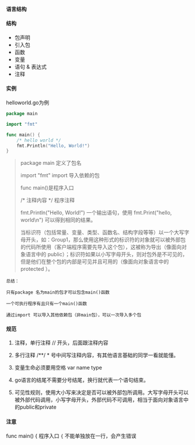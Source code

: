 #### 语言结构

#### 结构

- 包声明
- 引入包
- 函数
- 变量
- 语句 & 表达式
- 注释

#### 实例

helloworld.go为例

````go
package main

import "fmt"

func main() {
    /* hello world */
    fmt.Println("Hello, World!")
}
````

> package main 定义了包名
>
> import "fmt"   import 导入依赖的包
>
> func main()是程序入口
>
> /* 注释内容 */ 程序注释
>
> fmt.Println("Hello, World!") 一个输出语句，使用 fmt.Print("hello, world\n") 可以得到相同的结果。
>
> 当标识符（包括常量、变量、类型、函数名、结构字段等等）以一个大写字母开头，如：Group1，那么使用这种形式的标识符的对象就可以被外部包的代码所使用（客户端程序需要先导入这个包），这被称为导出（像面向对象语言中的 public）；标识符如果以小写字母开头，则对包外是不可见的，但是他们在整个包的内部是可见并且可用的（像面向对象语言中的 protected ）。

    总结：
    
    只有package 名为main的包才可以包含main()函数
    
    一个可执行程序有且只有一个main()函数
    
    通过import 可以导入其他依赖包（非main包），可以一次导入多个包
    
#### 规范

1. 注释，单行注释 // 开头，后面跟注释内容

2. 多行注释 /**/    * 号中间写注释内容，有其他语言基础的同学一看就能懂。

3. 变量生命必须要用空格 var name type

4. go语言的结尾不需要分号结尾，换行就代表一个语句结束。

5. 可见性规则，使用大小写来决定是否可以被外部包所调用。大写字母开头可以被外部代码调用，小写字母开头，外部代码不可调用，相当于面向对象语言中的public和private
    
#### 注意

func main() { 程序入口 `{` 不能单独放在一行，会产生错误
